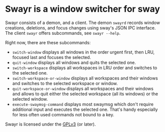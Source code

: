 # Swayr is a window switcher for sway

Swayr consists of a demon, and a client.  The demon `swayrd` records window
creations, deletions, and focus changes using sway's JSON IPC interface.  The
client `swayr` offers subcommands, see `swayr --help`.

Right now, there are these subcommands:
* `switch-window` displays all windows in the order urgent first, then LRU,
  focused last and focuses the selected.
* `quit-window` displays all windows and quits the selected one.
* `switch-workspace` displays all workspaces in LRU order and switches to the
  selected one.
* `switch-workspace-or-window` displays all workspaces and their windows and
   switches to the selected workspace or window.
* `quit-workspace-or-window` displays all workspaces and their windows and
  allows to quit either the selected workspace (all its windows) or the
  selected window.
* `execute-swaymsg-command` displays most swaymsg which don't require
  additional input and executes the selected one.  That's handy especially for
  less often used commands not bound to a key.


Swayr is licensed under the
[GPLv3](https://www.gnu.org/licenses/gpl-3.0.en.html) (or later).
